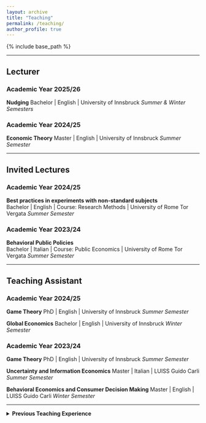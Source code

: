 ```yaml
---
layout: archive
title: "Teaching"
permalink: /teaching/
author_profile: true
---
```


{% include base_path %}

---

## Lecturer

### Academic Year 2025/26

**Nudging** 
Bachelor | English | University of Innsbruck
*Summer & Winter Semesters*

### Academic Year 2024/25

**Economic Theory** 
Master | English | University of Innsbruck
*Summer Semester*

---

## Invited Lectures

### Academic Year 2024/25

**Best practices in experiments with non-standard subjects**  
Bachelor | English | Course: Research Methods | University of Rome Tor Vergata
*Summer Semester*

### Academic Year 2023/24

**Behavioral Public Policies**  
Bachelor | Italian | Course: Public Economics | University of Rome Tor Vergata
*Summer Semester*

---

## Teaching Assistant

### Academic Year 2024/25

**Game Theory**
PhD | English | University of Innsbruck
*Summer Semester*

**Global Economics**
Bachelor | English | University of Innsbruck
*Winter Semester*

### Academic Year 2023/24

**Game Theory**
PhD | English | University of Innsbruck
*Summer Semester*

**Uncertainty and Information Economics**
Master | Italian | LUISS Guido Carli
*Summer Semester*

**Behavioral Economics and Consumer Decision Making**
Master | English | LUISS Guido Carli
*Winter Semester*

---

<details>
<summary><strong>Previous Teaching Experience</strong></summary>

<h3>Teaching Assistant (continued)</h3>

<h4>Academic Year 2022/23</h4>

<p><strong>Uncertainty and Information Economics</strong> | Master | Italian | LUISS Guido Carli | <em>Summer Semester</em></p>

<p><strong>Microeconomics</strong> | Bachelor | English | LUISS Guido Carli | <em>Winter Semester</em></p>

<h4>Academic Year 2021/22</h4>

<p><strong>Behavioral Public Policies</strong> | Bachelor | Italian | University of Rome Tor Vergata | <em>Winter Semester</em></p>

<h4>Academic Year 2020/21</h4>

<p><strong>Economic Policy</strong> | Bachelor | Italian | University of Rome Tor Vergata | <em>Summer Semester</em></p>

<p><strong>Managerial Decision Making</strong> | Master | English | LUISS Guido Carli | <em>Summer Semester</em></p>

<p><strong>Microeconomics</strong> | Bachelor | English | LUISS Guido Carli | <em>Summer Semester</em></p>

<p><strong>Microeconomics</strong> | Bachelor | Italian | University of Rome Tor Vergata | <em>Summer Semester</em></p>

<p><strong>Microeconomics</strong> | Bachelor | English | University of Rome Tor Vergata | <em>Summer Semester</em></p>

<p><strong>Game Theory</strong> | Bachelor | English | University of Rome Tor Vergata | <em>Summer Semester</em></p>

<h4>Academic Year 2019/20</h4>

<p><strong>Behavioral Public Policies</strong> | Bachelor | Italian | University of Rome Tor Vergata | <em>Summer Semester</em></p>

<p><strong>Seminar in Experimental Economics</strong> | Master | Italian | University of Rome Tor Vergata | <em>Summer Semester</em></p>

<p><strong>Public Economics</strong> | Bachelor | English | University of Rome Tor Vergata | <em>Summer Semester</em></p>

<p><strong>Microeconomics</strong> | Bachelor | English | LUISS Guido Carli | <em>Summer Semester</em></p>

<p><strong>Microeconomics</strong> | Bachelor | Italian | University of Rome Tor Vergata | <em>Summer Semester</em></p>

<p><strong>Microeconomics</strong> | Bachelor | English | University of Rome Tor Vergata | <em>Summer Semester</em></p>

<p><strong>Game Theory</strong> | Bachelor | English | University of Rome Tor Vergata | <em>Summer Semester</em></p>

<h4>Academic Year 2017/18</h4>

<p><strong>Microeconomics</strong> | Bachelor | Italian | University of Rome Tor Vergata | <em>Summer Semester</em></p>

<hr>

</details>
